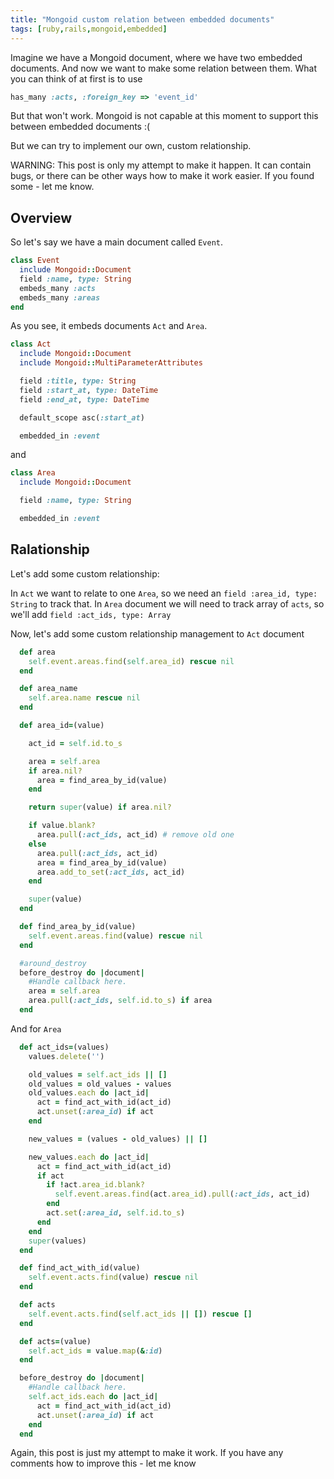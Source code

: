 ```yaml
---
title: "Mongoid custom relation between embedded documents"
tags: [ruby,rails,mongoid,embedded]
---
```


Imagine we have a Mongoid document, where we have two embedded documents. And now we want to make some relation between them. What you can think of at first is to use

``` ruby
has_many :acts, :foreign_key => 'event_id'
```


But that won't work. Mongoid is not capable at this moment to support this between embedded documents :(

But we can try to implement our own, custom relationship.

WARNING: This post is only my attempt to make it happen. It can contain bugs, or there can be other ways how to make it work easier. If you found some - let me know.



## Overview

So let's say we have a main document called `Event`.

``` ruby
class Event
  include Mongoid::Document
  field :name, type: String
  embeds_many :acts
  embeds_many :areas
end
```


As you see, it embeds documents `Act` and `Area`.

``` ruby
class Act
  include Mongoid::Document
  include Mongoid::MultiParameterAttributes

  field :title, type: String
  field :start_at, type: DateTime
  field :end_at, type: DateTime

  default_scope asc(:start_at)

  embedded_in :event
```


and

``` ruby
class Area
  include Mongoid::Document

  field :name, type: String

  embedded_in :event
```


## Ralationship

Let's add some custom relationship:

In `Act` we want to relate to one `Area`, so we need an `field :area_id, type: String` to track that. In `Area` document we will need to track array of `acts`, so we'll add `field :act_ids, type: Array`

Now, let's add some custom relationship management to `Act` document

``` ruby
  def area
    self.event.areas.find(self.area_id) rescue nil
  end

  def area_name
    self.area.name rescue nil
  end

  def area_id=(value)

    act_id = self.id.to_s

    area = self.area
    if area.nil?
      area = find_area_by_id(value)
    end

    return super(value) if area.nil?

    if value.blank?
      area.pull(:act_ids, act_id) # remove old one
    else
      area.pull(:act_ids, act_id)
      area = find_area_by_id(value)
      area.add_to_set(:act_ids, act_id)
    end

    super(value)
  end

  def find_area_by_id(value)
    self.event.areas.find(value) rescue nil
  end

  #around_destroy
  before_destroy do |document|
    #Handle callback here.
    area = self.area
    area.pull(:act_ids, self.id.to_s) if area
  end
```


And for `Area`

``` ruby
  def act_ids=(values)
    values.delete('')

    old_values = self.act_ids || []
    old_values = old_values - values
    old_values.each do |act_id|
      act = find_act_with_id(act_id)
      act.unset(:area_id) if act
    end

    new_values = (values - old_values) || []

    new_values.each do |act_id|
      act = find_act_with_id(act_id)
      if act
        if !act.area_id.blank?
          self.event.areas.find(act.area_id).pull(:act_ids, act_id)
        end
        act.set(:area_id, self.id.to_s)
      end
    end
    super(values)
  end

  def find_act_with_id(value)
    self.event.acts.find(value) rescue nil
  end

  def acts
    self.event.acts.find(self.act_ids || []) rescue []
  end

  def acts=(value)
    self.act_ids = value.map(&:id)
  end

  before_destroy do |document|
    #Handle callback here.
    self.act_ids.each do |act_id|
      act = find_act_with_id(act_id)
      act.unset(:area_id) if act
    end
  end
```


Again, this post is just my attempt to make it work. If you have any comments how to improve this - let me know
